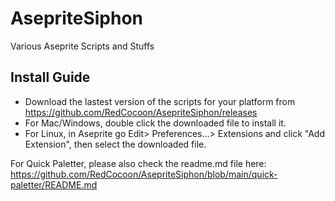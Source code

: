 # AsepriteSiphon
 Various Aseprite Scripts and Stuffs


## Install Guide
- Download the lastest version of the scripts for your platform from https://github.com/RedCocoon/AsepriteSiphon/releases
- For Mac/Windows, double click the downloaded file to install it.
- For Linux, in Aseprite go Edit> Preferences...> Extensions and click "Add Extension", then select the downloaded file.

For Quick Paletter, please also check the readme.md file here:
https://github.com/RedCocoon/AsepriteSiphon/blob/main/quick-paletter/README.md
